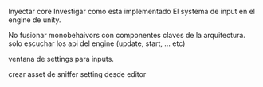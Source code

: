 Inyectar core 
Investigar como esta implementado El systema de input en el engine de unity.

No fusionar monobehaivors con componentes claves de la arquitectura.
solo escuchar los api del engine  (update, start, ... etc)

ventana de settings para inputs.

crear asset de sniffer setting desde editor
